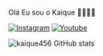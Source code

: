 Olá Eu sou o Kaique 🤙🏽👋🏽

[![Instagram](https://img.shields.io/badge/Instagram-E4405F?style=for-the-badge&logo=instagram&logoColor=white)](https://www.instagram.com/kaique_de_lima123/)
[![Youtube](https://img.shields.io/badge/YouTube-FF0000?style=for-the-badge&logo=youtube&logoColor=white)](https://www.youtube.com/channel/UCooXOVhz_WXPwtd4Sd3xSzw)

![kaique456 GitHub stats](https://github-readme-stats.vercel.app/api?username=kaique456&show_icons=true)
